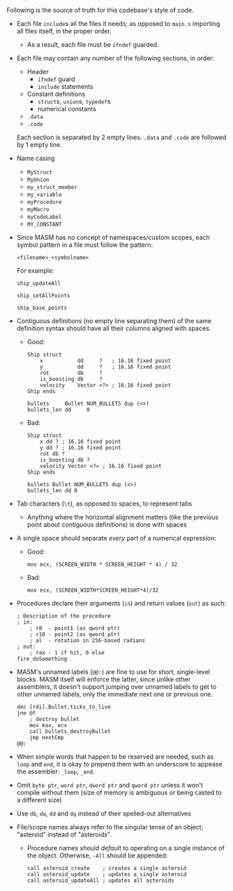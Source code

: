Following is the source of truth for this codebase's style of code.

- Each file `include`s all the files it needs; as opposed to `main.s` importing all files itself, in the proper order.
  - As a result, each file must be `ifndef` guarded.
- Each file may contain any number of the following sections, in order:
  - Header
    - `ifndef` guard
    - `include` statements
  - Constant definitions
    - `struct`s, `union`s, `typedef`s
    - numerical constants
  - `.data`
  - `.code`
  
  Each section is separated by 2 empty lines. `.data` and `.code` are followed by 1 empty line.
- Name casing
  - `MyStruct`
  - `MyUnion`
  - `my_struct_member`
  - `my_variable`
  - `myProcedure`
  - `myMacro`
  - `myCodeLabel`
  - `MY_CONSTANT`
- Since MASM has no concept of namespaces/custom scopes, each symbol pattern in a file must follow the pattern:

  `<filename>_<symbolname>`

  For example:

  `ship_updateAll`
  
  `ship_setAllPoints`
  
  `ship_base_points`
- Contiguous definitions (no empty line separating them) of the same definition syntax should have all their columns aligned with spaces.
  - Good:
	```
	Ship struct
		x           dd     ?   ; 16.16 fixed point
		y           dd     ?   ; 16.16 fixed point
		rot         db     ?
		is_boosting db     ?
		velocity    Vector <?> ; 16.16 fixed point
	Ship ends

  	bullets     Bullet NUM_BULLETS dup (<>)
	bullets_len dd     0
	```
  - Bad:
	```
	Ship struct
		x dd ? ; 16.16 fixed point
		y dd ? ; 16.16 fixed point
		rot db ?
		is_boosting db ?
		velocity Vector <?> ; 16.16 fixed point
	Ship ends

  	bullets Bullet NUM_BULLETS dup (<>)
	bullets_len dd 0
	```
- Tab characters (`\t`), as opposed to spaces, to represent tabs
  - Anything where the horizontal alignment matters (like the previous point about contiguous definitions) is done with spaces
- A single space should separate *every* part of a numerical expression:
  - Good:
	```
	mov ecx, (SCREEN_WIDTH * SCREEN_HEIGHT * 4) / 32
	```
  - Bad:
	```
	mov ecx, (SCREEN_WIDTH*SCREEN_HEIGHT*4)/32
	```
- Procedures declare their arguments (`in`) and return values (`out`) as such:
	```
	; Description of the procedure
	; in:
		; r8  - point1 (as qword ptr)
		; r10 - point2 (as qword ptr)
		; al  - rotation in 256-based radians
 	; out:
 		; rax - 1 if hit, 0 else
 	fire_doSomething
 	```
- MASM's unnamed labels (`@@:`) are fine to use for short, single-level blocks. MASM itself will enforce the latter, since unlike other assemblers, it doesn't support jumping over unnamed labels to get to other unnamed labels, only the immediate next one or previous one.
	```
	dec [rdi].Bullet.ticks_to_live
	jne @f
		; destroy bullet
		mov eax, ecx
		call bullets_destroyBullet
		jmp nextCmp
	@@:
	```
- When simple words that happen to be reserved are needed, such as `loop` and `end`, it is okay to prepend them with an underscore to appease the assembler: `_loop`, `_end`.
- Omit `byte ptr`, `word ptr`, `dword ptr` and `qword ptr` unless it won't compile without them (size of memory is ambiguous or being casted to a different size)
- Use `db`, `dw`, `dd` and `dq` instead of their spelled-out alternatives
- File/scope names always refer to the singular tense of an object; "asteroid" instead of "asteroids".
  - Procedure names should *default* to operating on a single instance of the object. Otherwise, `-All` should be appended:
	```
	call asteroid_create    ; creates a single asteroid
	call asteroid_update    ; updates a single asteroid
	call asteroid_updateAll ; updates all asteroids
	```